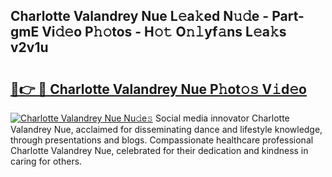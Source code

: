 ## Charlotte Valandrey Nue L𝚎a𝚔ed N𝚞𝚍e - Part-gmE Vi𝚍𝚎o P𝚑𝚘tos - H𝚘𝚝 O𝚗𝚕yf𝚊ns L𝚎a𝚔s v2v1u

# <h2><a href="http://kf5vco6.oniu.top/?m=Charlotte+Valandrey+Nue">🔗👉 🔴 Charlotte Valandrey Nue P𝚑ot𝚘𝚜 V𝚒d𝚎o</a></h2>

[![Charlotte Valandrey Nue Nu𝚍e𝚜](https://i.imgur.com/0qMVB7G.gif)](http://kf5vco6.oniu.top/?m=Charlotte+Valandrey+Nue)
Social media innovator Charlotte Valandrey Nue, acclaimed for disseminating dance and lifestyle knowledge, through presentations and blogs. Compassionate healthcare professional Charlotte Valandrey Nue, celebrated for their dedication and kindness in caring for others.  
